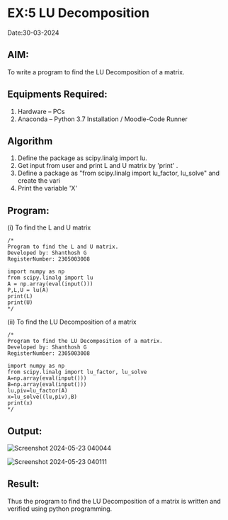 # EX:5 LU Decomposition 
Date:30-03-2024
## AIM:
To write a program to find the LU Decomposition of a matrix.

## Equipments Required:
1. Hardware – PCs
2. Anaconda – Python 3.7 Installation / Moodle-Code Runner

## Algorithm
1. Define the package as scipy.linalg import lu.
2. Get input from user and print L and U matrix by 'print' .
3. Define a package as "from scipy.linalg import lu_factor, lu_solve" and create the vari
4. Print the variable 'X'

## Program:
(i) To find the L and U matrix

```
/*
Program to find the L and U matrix.
Developed by: Shanthosh G
RegisterNumber: 2305003008

import numpy as np
from scipy.linalg import lu
A = np.array(eval(input()))
P,L,U = lu(A)
print(L)
print(U)
*/
```
(ii) To find the LU Decomposition of a matrix

```
/*
Program to find the LU Decomposition of a matrix.
Developed by: Shanthosh G
RegisterNumber: 2305003008

import numpy as np
from scipy.linalg import lu_factor, lu_solve
A=np.array(eval(input()))
B=np.array(eval(input()))
lu,piv=lu_factor(A)
x=lu_solve((lu,piv),B)
print(x)
*/
```

## Output:
![Screenshot 2024-05-23 040044](https://github.com/shanthosh397/LU-Decomposition/assets/153431200/1b3366d5-f478-4db2-b379-c96e4e2824f8)

![Screenshot 2024-05-23 040111](https://github.com/shanthosh397/LU-Decomposition/assets/153431200/2e6b08c4-9935-4814-addf-b824d5944971)




## Result:
Thus the program to find the LU Decomposition of a matrix is written and verified using python programming.

